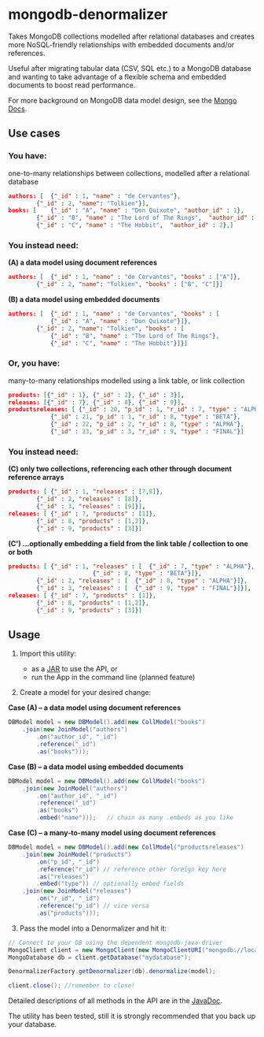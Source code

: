 # mongodb-denormalizer

Takes MongoDB collections modelled after relational databases and creates
more NoSQL-friendly relationships with embedded documents and/or references.

Useful after migrating tabular data (CSV, SQL etc.) to a MongoDB database
and wanting to take advantage of a flexible schema and embedded documents
to boost read performance.

For more background on MongoDB data model design, see the
[Mongo Docs](https://docs.mongodb.com/manual/core/data-model-design/).

## Use cases

### You have:
one-to-many relationships between collections, modelled after a relational database

```JSON
authors: [	{"_id" : 1, "name" : "de Cervantes"},
		{"_id" : 2, "name": "Tolkien"}],
books: [	{"_id" : "A", "name" : "Don Quixote", "author_id" : 1},
		{"_id" : "B", "name" : "The Lord of The Rings",  "author_id" : 2},
		{"_id" : "C", "name" : "The Hobbit",  "author_id" : 2},]
```
		
### You instead need:
**(A) a data model using document references**

```JSON
authors: [	{"_id" : 1, "name" : "de Cervantes", "books" : ["A"]},
		{"_id" : 2, "name": "Tolkien", "books" : ["B", "C"]}]
```

**(B) a data model using embedded documents**

```JSON
authors: [	{"_id" : 1, "name" : "de Cervantes", "books" : [
			{"_id" : "A", "name" : "Don Quixote"}]},
		{"_id" : 2, "name": "Tolkien", "books" : [
			{"_id" : "B", "name" : "The Lord of The Rings"},
			{"_id" : "C", "name" : "The Hobbit"}]}]
```

### Or, you have:
many-to-many relationships modelled using a link table, or link collection

```JSON
products: [{"_id" : 1}, {"_id" : 2}, {"_id" : 3}],
releases: [{"_id" : 7}, {"_id" : 8}, {"_id" : 9}],
productsreleases: [	{"_id" : 20, "p_id" : 1, "r_id" : 7, "type" : "ALPHA"},
			{"_id" : 21, "p_id" : 1, "r_id" : 8, "type" : "BETA"},
			{"_id" : 22, "p_id" : 2, "r_id" : 8, "type" : "ALPHA"},
			{"_id" : 23, "p_id" : 3, "r_id" : 9, "type" : "FINAL"}]
```
		
### You instead need:
**(C) only two collections, referencing each other through document reference arrays**

```JSON
products: [	{"_id" : 1, "releases" : [7,8]},
		{"_id" : 2, "releases" : [8]},
		{"_id" : 3, "releases" : [9]}],
releases: [	{"_id" : 7, "products" : [1]},
		{"_id" : 8, "products" : [1,2]},
		{"_id" : 9, "products" : [3]}]
```

**(C') ...optionally embedding a field from the link table / collection to one or both**

```JSON
products: [	{"_id" : 1, "releases" : [	{"_id" : 7, "type" : "ALPHA"},
						{"_id" : 8, "type" : "BETA"}]},
		{"_id" : 2, "releases" : [	{"_id" : 8, "type" : "ALPHA"}]},
		{"_id" : 3, "releases" : [	{"_id" : 9, "type" : "FINAL"}]}],
releases: [	{"_id" : 7, "products" : [1]},
		{"_id" : 8, "products" : [1,2]},
		{"_id" : 9, "products" : [3]}]
```
					
## Usage

1. Import this utility:
   * as a [JAR](https://github.com/mgackowski/mongodb-denormalizer/tree/master/target) to use the API, or
   * run the App in the command line (planned feature)

2. Create a model for your desired change:

**Case (A) – a data model using document references**

```Java
DBModel model = new DBModel().add(new CollModel("books")
	.join(new JoinModel("authors")
		.on("author_id", "_id")
		.reference("_id")
		.as("books")));
```

**Case (B) – a data model using embedded documents**
		
```Java
DBModel model = new DBModel().add(new CollModel("books")
	.join(new JoinModel("authors")
		.on("author_id", "_id")
		.reference("_id")
		.as("books")
		.embed("name")));	// chain as many .embeds as you like
```
					
**Case (C) – a many-to-many model using document references**
		
```Java
DBModel model = new DBModel().add(new CollModel("productsreleases")
	.join(new JoinModel("products")
		.on("p_id", "_id")
		.reference("r_id") // reference other foreign key here
		.as("releases")
		.embed("type")) // optionally embed fields
	.join(new JoinModel("releases")
		.on("r_id", "_id")
		.reference("p_id") // vice versa
		.as("products")));
```
					
3. Pass the model into a Denormalizer and hit it:
		
```Java
// Connect to your DB using the dependent mongodb-java-driver
MongoClient client = new MongoClient(new MongoClientURI("mongodb://localhost:27017"));
MongoDatabase db = client.getDatabase("mydatabase");

DenormalizerFactory.getDenormalizer(db).denormalize(model);

client.close(); //remember to close!
```
		
Detailed descriptions of all methods in the API are in the [JavaDoc](https://mgackowski.github.io/mongodb-denormalizer/).

The utility has been tested, still it is strongly recommended that you back up your database.
